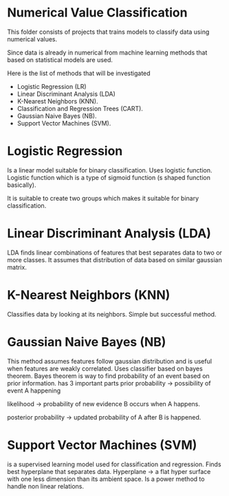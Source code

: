 # Numerical Value Classification

This folder consists of projects that trains models to classify data using numerical values.

Since data is already in numerical from machine learning methods that based on statistical models are used.

Here is the list of methods that will be investigated

- Logistic Regression (LR)
- Linear Discriminant Analysis (LDA)
- K-Nearest Neighbors (KNN).
- Classification and Regression Trees (CART).
- Gaussian Naive Bayes (NB).
- Support Vector Machines (SVM).

# Logistic Regression

Is a linear model suitable for binary classification. Uses logistic function.
Logistic function which is a type of sigmoid function (s shaped function basically).

It is suitable to create two groups which makes it suitable for binary classification.

# Linear Discriminant Analysis (LDA)

LDA finds linear combinations of features that best separates data to two or more classes. It assumes that distribution of data based on similar gaussian matrix.

# K-Nearest Neighbors (KNN)

Classifies data by looking at its neighbors. Simple but successful method.

# Gaussian Naive Bayes (NB)

This method assumes features follow gaussian distribution and is useful when features are weakly correlated. Uses classifier based on bayes theorem. Bayes theorem is way to find probability of an event based on prior information. has 3 important parts
prior probability -> possibility of event A happening

likelihood -> probability of new evidence B occurs when A happens.

posterior probability -> updated probability of A after B is happened.

# Support Vector Machines (SVM)

is a supervised learning model used for classification and regression. Finds best hyperplane that separates data.
Hyperplane -> a flat hyper surface with one less dimension than its ambient space. Is a power method to handle non linear relations.
